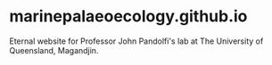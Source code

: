 # marinepalaeoecology.github.io
Eternal website for Professor John Pandolfi's lab at The University of Queensland, Magandjin.
